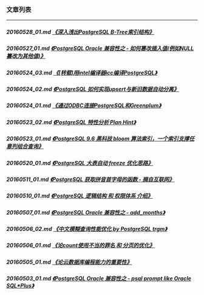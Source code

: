 ### 文章列表  
----  
##### 20160528_01.md   [《深入浅出PostgreSQL B-Tree索引结构》](20160528_01.md)  
##### 20160527_01.md   [《PostgreSQL Oracle 兼容性之 - 如何篡改插入值(例如NULL纂改为其他值)》](20160527_01.md)  
##### 20160524_03.md   [《[转载]用intel编译器icc编译PostgreSQL》](20160524_03.md)  
##### 20160524_02.md   [《PostgreSQL 如何实现upsert与新旧数据自动分离》](20160524_02.md)  
##### 20160524_01.md   [《通过ODBC连接PostgreSQL和Greenplum》](20160524_01.md)  
##### 20160523_02.md   [《PostgreSQL 特性分析 Plan Hint》](20160523_02.md)  
##### 20160523_01.md   [《PostgreSQL 9.6 黑科技 bloom 算法索引，一个索引支撑任意列组合查询》](20160523_01.md)  
##### 20160520_01.md   [《PostgreSQL 大表自动 freeze 优化思路》](20160520_01.md)  
##### 20160511_01.md   [《PostgreSQL 获取拼音首字母的函数 - 摘自互联网》](20160511_01.md)  
##### 20160510_01.md   [《PostgreSQL 逻辑结构 和 权限体系 介绍》](20160510_01.md)  
##### 20160507_01.md   [《PostgreSQL Oracle 兼容性之 - add_months》](20160507_01.md)  
##### 20160506_02.md   [《中文模糊查询性能优化 by PostgreSQL trgm》](20160506_02.md)  
##### 20160506_01.md   [《论count使用不当的罪名 和 分页的优化》](20160506_01.md)  
##### 20160505_01.md   [《论云数据库编程能力的重要性》](20160505_01.md)  
##### 20160503_01.md   [《PostgreSQL Oracle 兼容性之 - psql prompt like Oracle SQL*Plus》](20160503_01.md)  
